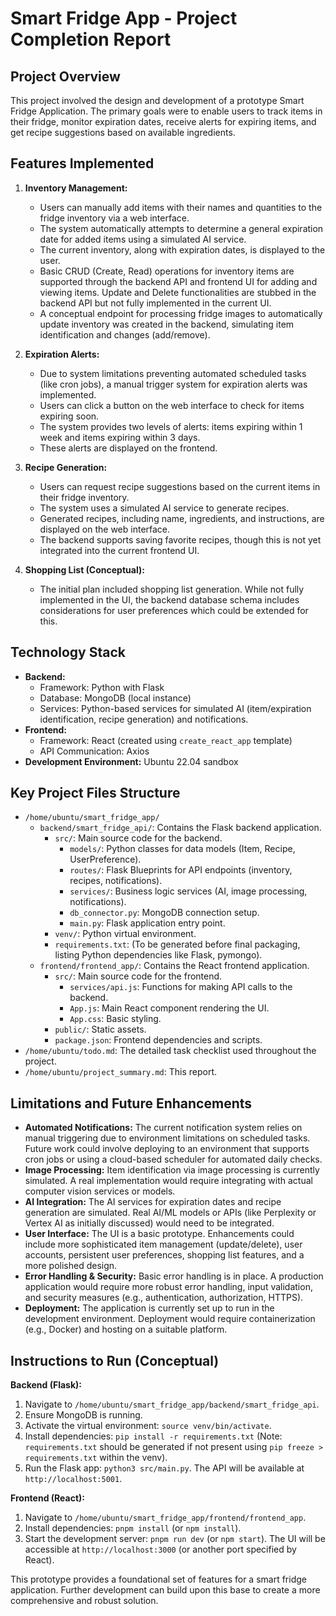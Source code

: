 # Smart Fridge App - Project Completion Report

## Project Overview

This project involved the design and development of a prototype Smart Fridge Application. The primary goals were to enable users to track items in their fridge, monitor expiration dates, receive alerts for expiring items, and get recipe suggestions based on available ingredients.

## Features Implemented

1.  **Inventory Management:**
    *   Users can manually add items with their names and quantities to the fridge inventory via a web interface.
    *   The system automatically attempts to determine a general expiration date for added items using a simulated AI service.
    *   The current inventory, along with expiration dates, is displayed to the user.
    *   Basic CRUD (Create, Read) operations for inventory items are supported through the backend API and frontend UI for adding and viewing items. Update and Delete functionalities are stubbed in the backend API but not fully implemented in the current UI.
    *   A conceptual endpoint for processing fridge images to automatically update inventory was created in the backend, simulating item identification and changes (add/remove).

2.  **Expiration Alerts:**
    *   Due to system limitations preventing automated scheduled tasks (like cron jobs), a manual trigger system for expiration alerts was implemented.
    *   Users can click a button on the web interface to check for items expiring soon.
    *   The system provides two levels of alerts: items expiring within 1 week and items expiring within 3 days.
    *   These alerts are displayed on the frontend.

3.  **Recipe Generation:**
    *   Users can request recipe suggestions based on the current items in their fridge inventory.
    *   The system uses a simulated AI service to generate recipes.
    *   Generated recipes, including name, ingredients, and instructions, are displayed on the web interface.
    *   The backend supports saving favorite recipes, though this is not yet integrated into the current frontend UI.

4.  **Shopping List (Conceptual):**
    *   The initial plan included shopping list generation. While not fully implemented in the UI, the backend database schema includes considerations for user preferences which could be extended for this.

## Technology Stack

*   **Backend:**
    *   Framework: Python with Flask
    *   Database: MongoDB (local instance)
    *   Services: Python-based services for simulated AI (item/expiration identification, recipe generation) and notifications.
*   **Frontend:**
    *   Framework: React (created using `create_react_app` template)
    *   API Communication: Axios
*   **Development Environment:** Ubuntu 22.04 sandbox

## Key Project Files Structure

*   `/home/ubuntu/smart_fridge_app/`
    *   `backend/smart_fridge_api/`: Contains the Flask backend application.
        *   `src/`: Main source code for the backend.
            *   `models/`: Python classes for data models (Item, Recipe, UserPreference).
            *   `routes/`: Flask Blueprints for API endpoints (inventory, recipes, notifications).
            *   `services/`: Business logic services (AI, image processing, notifications).
            *   `db_connector.py`: MongoDB connection setup.
            *   `main.py`: Flask application entry point.
        *   `venv/`: Python virtual environment.
        *   `requirements.txt`: (To be generated before final packaging, listing Python dependencies like Flask, pymongo).
    *   `frontend/frontend_app/`: Contains the React frontend application.
        *   `src/`: Main source code for the frontend.
            *   `services/api.js`: Functions for making API calls to the backend.
            *   `App.js`: Main React component rendering the UI.
            *   `App.css`: Basic styling.
        *   `public/`: Static assets.
        *   `package.json`: Frontend dependencies and scripts.
*   `/home/ubuntu/todo.md`: The detailed task checklist used throughout the project.
*   `/home/ubuntu/project_summary.md`: This report.

## Limitations and Future Enhancements

*   **Automated Notifications:** The current notification system relies on manual triggering due to environment limitations on scheduled tasks. Future work could involve deploying to an environment that supports cron jobs or using a cloud-based scheduler for automated daily checks.
*   **Image Processing:** Item identification via image processing is currently simulated. A real implementation would require integrating with actual computer vision services or models.
*   **AI Integration:** The AI services for expiration dates and recipe generation are simulated. Real AI/ML models or APIs (like Perplexity or Vertex AI as initially discussed) would need to be integrated.
*   **User Interface:** The UI is a basic prototype. Enhancements could include more sophisticated item management (update/delete), user accounts, persistent user preferences, shopping list features, and a more polished design.
*   **Error Handling & Security:** Basic error handling is in place. A production application would require more robust error handling, input validation, and security measures (e.g., authentication, authorization, HTTPS).
*   **Deployment:** The application is currently set up to run in the development environment. Deployment would require containerization (e.g., Docker) and hosting on a suitable platform.

## Instructions to Run (Conceptual)

**Backend (Flask):**
1.  Navigate to `/home/ubuntu/smart_fridge_app/backend/smart_fridge_api`.
2.  Ensure MongoDB is running.
3.  Activate the virtual environment: `source venv/bin/activate`.
4.  Install dependencies: `pip install -r requirements.txt` (Note: `requirements.txt` should be generated if not present using `pip freeze > requirements.txt` within the venv).
5.  Run the Flask app: `python3 src/main.py`. The API will be available at `http://localhost:5001`.

**Frontend (React):**
1.  Navigate to `/home/ubuntu/smart_fridge_app/frontend/frontend_app`.
2.  Install dependencies: `pnpm install` (or `npm install`).
3.  Start the development server: `pnpm run dev` (or `npm start`). The UI will be accessible at `http://localhost:3000` (or another port specified by React).

This prototype provides a foundational set of features for a smart fridge application. Further development can build upon this base to create a more comprehensive and robust solution.
